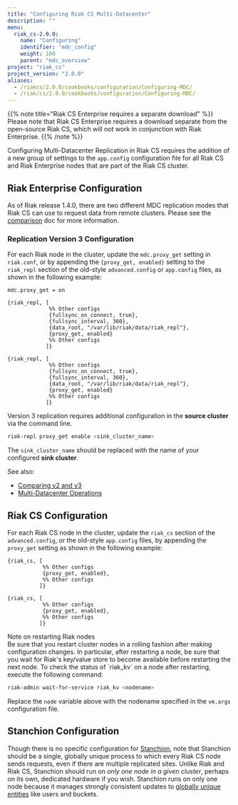 ```yaml
---
title: "Configuring Riak CS Multi-Datacenter"
description: ""
menu:
  riak_cs-2.0.0:
    name: "Configuring"
    identifier: "mdc_config"
    weight: 100
    parent: "mdc_overview"
project: "riak_cs"
project_version: "2.0.0"
aliases:
  - /riakcs/2.0.0/cookbooks/configuration/Configuring-MDC/
  - /riak/cs/2.0.0/cookbooks/configuration/Configuring-MDC/
---
```


{{% note title="Riak CS Enterprise requires a separate download" %}}
Please note that Riak CS Enterprise requires a download separate from the
open-source Riak CS, which will not work in conjunction with Riak Enterprise.
{{% /note %}}

Configuring Multi-Datacenter Replication in Riak CS requires the
addition of a new group of settings to the `app.config` configuration
file for all Riak CS and Riak Enterprise nodes that are part of the Riak
CS cluster.

## Riak Enterprise Configuration

As of Riak release 1.4.0, there are two different MDC replication modes
that Riak CS can use to request data from remote clusters. Please see
the [comparison]({{<baseurl>}}riak/kv/2.1.3/using/reference/multi-datacenter/comparison) doc for more information.

### Replication Version 3 Configuration

For each Riak node in the cluster, update the `mdc.proxy_get` setting in
`riak.conf`, or by appending the `{proxy_get, enabled}` setting to the
`riak_repl` section of the old-style `advanced.config` or `app.config` files,
 as shown in the following example:

```riakconf
mdc.proxy_get = on
```

```advancedconfig
{riak_repl, [
             %% Other configs
             {fullsync_on_connect, true},
             {fullsync_interval, 360},
             {data_root, "/var/lib/riak/data/riak_repl"},
             {proxy_get, enabled}
             %% Other configs
            ]}
```

```appconfig
{riak_repl, [
             %% Other configs
             {fullsync_on_connect, true},
             {fullsync_interval, 360},
             {data_root, "/var/lib/riak/data/riak_repl"},
             {proxy_get, enabled}
             %% Other configs
            ]}
```

Version 3 replication requires additional configuration in the **source
cluster** via the command line.

```bash
riak-repl proxy_get enable <sink_cluster_name>
```

The `sink_cluster_name` should be replaced with the name of your
configured **sink cluster**.

See also:

<!-- * [Upgrading from v2 to v3]({{<baseurl>}}riak/kv/2.1.3/setup/upgrading/multi-datacenter) -->
* [Comparing v2 and v3]({{<baseurl>}}riak/kv/2.1.3/using/reference/multi-datacenter/comparison)
* [Multi-Datacenter Operations]({{<baseurl>}}riak/kv/2.1.3/using/cluster-operations/v3-multi-datacenter)

## Riak CS Configuration

For each Riak CS node in the cluster, update the `riak_cs` section of the
`advanced.config`, or the old-style `app.config` files, by appending the
`proxy_get` setting as shown in the following example:

```advancedconfig
{riak_cs, [
           %% Other configs
           {proxy_get, enabled},
           %% Other configs
          ]}
```

```appconfig
{riak_cs, [
           %% Other configs
           {proxy_get, enabled},
           %% Other configs
          ]}
```

<div class ="note">
<div class="title">Note on restarting Riak nodes</div>
Be sure that you restart cluster nodes in a rolling fashion after making
configuration changes. In particular, after restarting a node, be sure
that you wait for Riak's key/value store to become available before
restarting the next node. To check the status of `riak_kv` on a node
after restarting, execute the following command:

```bash
riak-admin wait-for-service riak_kv <nodename>
```

Replace the `node` variable above with the nodename specified in the
`vm.args` configuration file.
</div>

## Stanchion Configuration

Though there is no specific configuration for [Stanchion]({{<baseurl>}}riak/cs/2.0.0/theory/stanchion), note that
Stanchion should be a single, globally unique process to which every
Riak CS node sends requests, even if there are multiple replicated
sites.  Unlike Riak and Riak CS, Stanchion should run on _only one node
in a given cluster_, perhaps on its own, dedicated hardware if you wish.
Stanchion runs on only one node because it manages strongly consistent
updates to [globally unique entities]({{<baseurl>}}riak/cs/2.0.0/theory/stanchion/#globally-unique-entities) like users and buckets.
